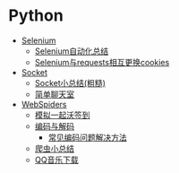 # Python

- [Selenium](https://github.com/Adj325/Python/tree/master/Selenium)<br>
  - [Selenium自动化总结](https://github.com/Adj325/Python/blob/master/Selenium/Python%20Selenium%20%E8%87%AA%E5%8A%A8%E5%8C%96.md)<br>
  - [Selenium与requests相互更换cookies](https://github.com/Adj325/Python/blob/master/Selenium/Selenium%E4%B8%8Erequests%E7%9B%B8%E4%BA%92%E6%9B%B4%E6%8D%A2cookies.md)<br>
- [Socket](https://github.com/Adj325/Python/tree/master/Socket)<br>
  - [Socket小总结(粗糙)](https://github.com/Adj325/Python/blob/master/Socket/Socket%E5%B0%8F%E6%80%BB%E7%BB%93(%E7%B2%97%E7%B3%99).md)<br>
  - [简单聊天室](https://github.com/Adj325/Python/tree/master/Socket/Code/ChatingRoom)<br>
- [WebSpiders](https://github.com/Adj325/Python/tree/master/WebSpiders)<br>
  - [模拟一起沃签到](https://github.com/Adj325/Python/tree/master/WebSpiders/17wo)<br>
  - [编码与解码](https://github.com/Adj325/Python/tree/master/WebSpiders/decode-encode)<br>
      - [常见编码问题解决方法](https://github.com/Adj325/Python/blob/master/WebSpiders/decode-encode/%E5%B8%B8%E8%A7%81%E7%BC%96%E7%A0%81%E9%97%AE%E9%A2%98%E8%A7%A3%E5%86%B3%E6%96%B9%E6%B3%95.md)<br>
  - [爬虫小总结](https://github.com/Adj325/Python/blob/master/WebSpiders/%E7%88%AC%E8%99%AB%E5%B0%8F%E6%80%BB%E7%BB%93.md)
  - [QQ音乐下载](https://github.com/Adj325/Python/tree/master/WebSpiders/QQMusicBox)<br>
